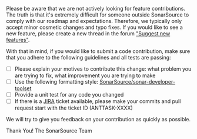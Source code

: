 Please be aware that we are not actively looking for feature contributions. The truth is that it's extremely difficult for someone outside SonarSource to comply with our roadmap and expectations. Therefore, we typically only accept minor cosmetic changes and typo fixes. If you would like to see a new feature, please create a new thread in the forum ["Suggest new features"](https://community.sonarsource.com/c/suggestions/features).

With that in mind, if you would like to submit a code contribution, make sure that you adhere to the following guidelines and all tests are passing:

- [ ] Please explain your motives to contribute this change: what problem you are trying to fix, what improvement you are trying to make
- [ ] Use the following formatting style: [SonarSource/sonar-developer-toolset](https://github.com/SonarSource/sonar-developer-toolset#code-style)
- [ ] Provide a unit test for any code you changed
- [ ] If there is a [JIRA](http://jira.sonarsource.com/browse/ANTTASK) ticket available, please make your commits and pull request start with the ticket ID (ANTTASK-XXXX)

We will try to give you feedback on your contribution as quickly as possible.

Thank You!
The SonarSource Team
